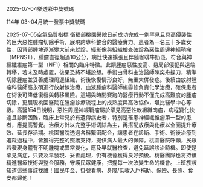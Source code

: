 
2025-07-04樂透彩中獎號碼

                                
114年 03~04月統一發票中獎號碼
                             
2025-07-05空氣品質指標
                              衛福部桃園醫院日前成功完成一例罕見且具高侵襲性的巨大惡性腫瘤切除手術，展現跨專科整合的醫療實力。患者為一名三十多歲女性，因背部腫塊逐漸變大前來就診，經影像與組織檢查確診為惡性周邊神經鞘瘤（MPNST），腫瘤直徑超過10公分，病灶快速擴張且伴隨咖啡牛奶斑，符合與神經纖維瘤第一型（NF1）相關的臨床特徵。此類腫瘤惡性度高、易局部侵犯與遠端轉移，若未及時處置，後果恐將不堪設想。手術由骨科主治醫師陳奕舟操刀，精準切除腫瘤並妥善處理周邊組織，術後恢復情形良好，無重大併發症。後續由放射腫瘤科醫師高永碩進行放射線治療，血液腫瘤科醫師施霽修負責化學治療，確保患者在術後可降低復發與轉移風險。這場與時間賽跑的醫療行動不僅完成高難度的腫瘤切除，更展現桃園醫院在腫瘤診療流程上的成熟度與高效協作，堪比醫學中心等級。高醫師4日說明，惡性周邊神經鞘瘤屬於罕見高惡性軟組織肉瘤，病程變化快速且診斷困難，臨床上常見於有遺傳病史者，特別是罹患神經纖維瘤第一型的患者，應提高警覺。治療方針以完整手術切除為主，再搭配放療與化療以全面提升療效、延長存活期。桃園醫院透過各科緊密配合，讓患者在診斷、手術、術後治療到追蹤過程中，皆獲得完整的照護支持，提供病人最大的保障。桃園醫院呼籲，民眾若發現身體有不明腫塊或異常變化，應及早就醫檢查，避免延誤診治時機。即使是罕見病症，只要及早發現、妥善處理，仍有機會獲得良好預後。桃醫團隊也將持續精進醫療技術與整合服務，守護民眾健康，把握每一次改變生命的機會。上班族該知道這些事該找誰！國民年金、掛號看病、身障/低收入戶補助、保險、長照、食安都歸他！